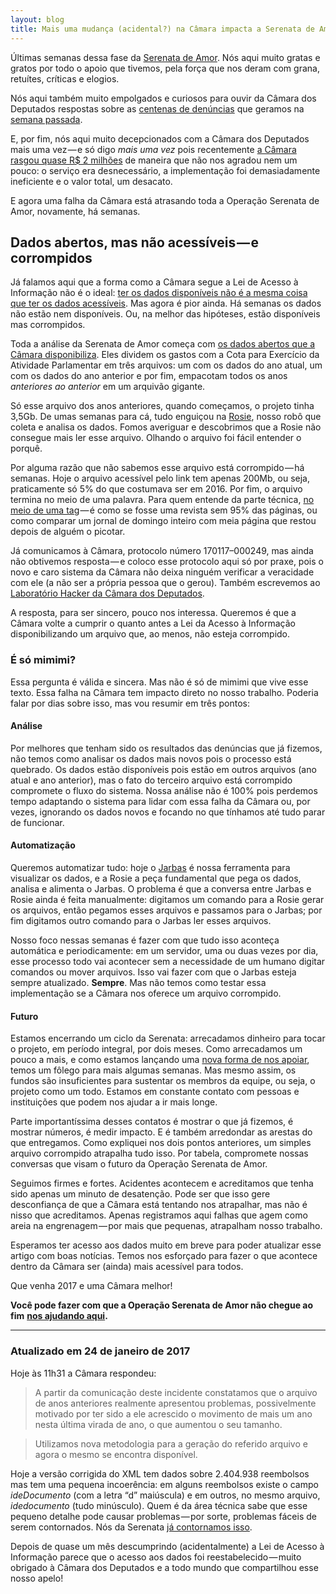 ```yaml
---
layout: blog
title: Mais uma mudança (acidental?) na Câmara impacta a Serenata de Amor
---
```


Últimas semanas dessa fase da [Serenata de Amor](http://serenata.datasciencebr.com). Nós aqui muito gratas e gratos por todo o apoio que tivemos, pela força que nos deram com grana, retuítes, críticas e elogios.

Nós aqui também muito empolgados e curiosos para ouvir da Câmara dos Deputados respostas sobre as [centenas de denúncias](https://datasciencebr.com/o-resultado-do-mutir%C3%A3o-de-den%C3%BAncias-%C3%A0-c%C3%A2mara-321ef0825888) que geramos na [semana passada](https://datasciencebr.com/como-est%C3%A1-acontecendo-a-hackaton-de-den%C3%BAncias-da-opera%C3%A7%C3%A3o-serenata-de-amor-a8bd193e0c76).

E, por fim, nós aqui muito decepcionados com a Câmara dos Deputados mais uma vez — e só digo _mais uma vez_ pois recentemente [a Câmara rasgou quase R$ 2 milhões](https://datasciencebr.com/o-sistema-de-r-1-78-milh%C3%B5es-da-c%C3%A2mara-dos-deputados-630d23d79e92) de maneira que não nos agradou nem um pouco: o serviço era desnecessário, a implementação foi demasiadamente ineficiente e o valor total, um desacato.

E agora uma falha da Câmara está atrasando toda a Operação Serenata de Amor, novamente, há semanas.

## **Dados abertos, mas não acessíveis — e corrompidos**

Já falamos aqui que a forma como a Câmara segue a Lei de Acesso à Informação não é o ideal: [ter os dados disponíveis não é a mesma coisa que ter os dados acessíveis](https://datasciencebr.com/dispon%C3%ADvel-%C3%A9-diferente-de-acess%C3%ADvel-56e1f76188c1#.3khpxdycy). Mas agora é pior ainda. Há semanas os dados não estão nem disponíveis. Ou, na melhor das hipóteses, estão disponíveis mas corrompidos.

Toda a análise da Serenata de Amor começa com [os dados abertos que a Câmara disponibiliza](http://www2.camara.leg.br/transparencia/cota-para-exercicio-da-atividade-parlamentar/dados-abertos-cota-parlamentar). Eles dividem os gastos com a Cota para Exercício da Atividade Parlamentar em três arquivos: um com os dados do ano atual, um com os dados do ano anterior e por fim, empacotam todos os anos _anteriores ao anterior_ em um arquivão gigante.

Só esse arquivo dos anos anteriores, quando começamos, o projeto tinha 3,5Gb. De umas semanas para cá, tudo enguiçou na [Rosie](https://github.com/datasciencebr/rosie), nosso robô que coleta e analisa os dados. Fomos averiguar e descobrimos que a Rosie não consegue mais ler esse arquivo. Olhando o arquivo foi fácil entender o porquê.

Por alguma razão que não sabemos esse arquivo está corrompido — há semanas. Hoje o arquivo acessível pelo link tem apenas 200Mb, ou seja, praticamente só 5% do que costumava ser em 2016. Por fim, o arquivo termina no meio de uma palavra. Para quem entende da parte técnica, [no meio de uma tag](https://nbviewer.jupyter.org/gist/cuducos/50df395ac13fbf7159282cb6f6c109c3) — é como se fosse uma revista sem 95% das páginas, ou como comparar um jornal de domingo inteiro com meia página que restou depois de alguém o picotar.

Já comunicamos à Câmara, protocolo número 170117–000249, mas ainda não obtivemos resposta — e coloco esse protocolo aqui só por praxe, pois o novo e caro sistema da Câmara não deixa ninguém verificar a veracidade com ele (a não ser a própria pessoa que o gerou). Também escrevemos ao [Laboratório Hacker da Câmara dos Deputados](http://labhackercd.net/).

A resposta, para ser sincero, pouco nos interessa. Queremos é que a Câmara volte a cumprir o quanto antes a Lei da Acesso à Informação disponibilizando um arquivo que, ao menos, não esteja corrompido.

### **É só mimimi?**

Essa pergunta é válida e sincera. Mas não é só de mimimi que vive esse texto. Essa falha na Câmara tem impacto direto no nosso trabalho. Poderia falar por dias sobre isso, mas vou resumir em três pontos:

#### Análise

Por melhores que tenham sido os resultados das denúncias que já fizemos, não temos como analisar os dados mais novos pois o processo está quebrado. Os dados estão disponíveis pois estão em outros arquivos (ano atual e ano anterior), mas o fato do terceiro arquivo está corrompido compromete o fluxo do sistema. Nossa análise não é 100% pois perdemos tempo adaptando o sistema para lidar com essa falha da Câmara ou, por vezes, ignorando os dados novos e focando no que tínhamos até tudo parar de funcionar.

#### Automatização

Queremos automatizar tudo: hoje o [Jarbas](http://jarbas.datasciencebr.com) é nossa ferramenta para visualizar os dados, e a Rosie a peça fundamental que pega os dados, analisa e alimenta o Jarbas. O problema é que a conversa entre Jarbas e Rosie ainda é feita manualmente: digitamos um comando para a Rosie gerar os arquivos, então pegamos esses arquivos e passamos para o Jarbas; por fim digitamos outro comando para o Jarbas ler esses arquivos.

Nosso foco nessas semanas é fazer com que tudo isso aconteça automática e periodicamente: em um servidor, uma ou duas vezes por dia, esse processo todo vai acontecer sem a necessidade de um humano digitar comandos ou mover arquivos. Isso vai fazer com que o Jarbas esteja sempre atualizado. **Sempre**. Mas não temos como testar essa implementação se a Câmara nos oferece um arquivo corrompido.

#### Futuro

Estamos encerrando um ciclo da Serenata: arrecadamos dinheiro para tocar o projeto, em período integral, por dois meses. Como arrecadamos um pouco a mais, e como estamos lançando uma [nova forma de nos apoiar](https://apoia.se/serenata), temos um fôlego para mais algumas semanas. Mas mesmo assim, os fundos são insuficientes para sustentar os membros da equipe, ou seja, o projeto como um todo. Estamos em constante contato com pessoas e instituições que podem nos ajudar a ir mais longe.

Parte importantíssima desses contatos é mostrar o que já fizemos, é mostrar números, é medir impacto. E é também arredondar as arestas do que entregamos. Como expliquei nos dois pontos anteriores, um simples arquivo corrompido atrapalha tudo isso. Por tabela, compromete nossas conversas que visam o futuro da Operação Serenata de Amor.

Seguimos firmes e fortes. Acidentes acontecem e acreditamos que tenha sido apenas um minuto de desatenção. Pode ser que isso gere desconfiança de que a Câmara está tentando nos atrapalhar, mas não é nisso que acreditamos. Apenas registramos aqui falhas que agem como areia na engrenagem — por mais que pequenas, atrapalham nosso trabalho.

Esperamos ter acesso aos dados muito em breve para poder atualizar esse artigo com boas notícias. Temos nos esforçado para fazer o que acontece dentro da Câmara ser (ainda) mais acessível para todos.

Que venha 2017 e uma Câmara melhor!

**Você pode fazer com que a Operação Serenata de Amor não chegue ao fim** [**nos ajudando aqui**](http://apoia.se/serenata)**.**

---

### **Atualizado em 24 de janeiro de 2017**

Hoje às 11h31 a Câmara respondeu:

> A partir da comunicação deste incidente constatamos que o arquivo de anos anteriores realmente apresentou problemas, possivelmente motivado por ter sido a ele acrescido o movimento de mais um ano nesta última virada de ano, o que aumentou o seu tamanho.

> Utilizamos nova metodologia para a geração do referido arquivo e agora o mesmo se encontra disponível.

Hoje a versão corrigida do XML tem dados sobre 2.404.938 reembolsos mas tem uma pequena incoerência: em alguns reembolsos existe o campo _ideDocumento_ (com a letra “d” maiúscula) e em outros, no mesmo arquivo, _idedocumento_ (tudo minúsculo). Quem é da área técnica sabe que esse pequeno detalhe pode causar problemas — por sorte, problemas fáceis de serem contornados. Nós da Serenata [já contornamos isso](https://github.com/datasciencebr/serenata-toolbox/pull/22).

Depois de quase um mês descumprindo (acidentalmente) a Lei de Acesso à Informação parece que o acesso aos dados foi reestabelecido — muito obrigado à Câmara dos Deputados e a todo mundo que compartilhou esse nosso apelo!